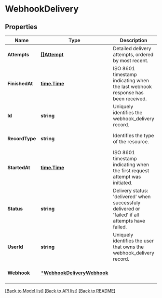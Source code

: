 # WebhookDelivery

## Properties
Name | Type | Description | Notes
------------ | ------------- | ------------- | -------------
**Attempts** | [**[]Attempt**](attempt.md) | Detailed delivery attempts, ordered by most recent. | [optional] [default to null]
**FinishedAt** | [**time.Time**](time.Time.md) | ISO 8601 timestamp indicating when the last webhook response has been received. | [optional] [default to null]
**Id** | **string** | Uniquely identifies the webhook_delivery record. | [optional] [default to null]
**RecordType** | **string** | Identifies the type of the resource. | [optional] [default to null]
**StartedAt** | [**time.Time**](time.Time.md) | ISO 8601 timestamp indicating when the first request attempt was initiated. | [optional] [default to null]
**Status** | **string** | Delivery status: &#x27;delivered&#x27; when successfuly delivered or &#x27;failed&#x27; if all attempts have failed. | [optional] [default to null]
**UserId** | **string** | Uniquely identifies the user that owns the webhook_delivery record. | [optional] [default to null]
**Webhook** | [***WebhookDeliveryWebhook**](webhook_delivery_webhook.md) |  | [optional] [default to null]

[[Back to Model list]](../README.md#documentation-for-models) [[Back to API list]](../README.md#documentation-for-api-endpoints) [[Back to README]](../README.md)

